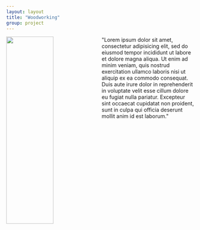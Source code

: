 ```yaml
---
layout: layout
title: "Woodworking"
group: project
---
```


<img align="left" style="height:auto; width:50%; max-width:1000px; max-height:1000px;" src="{{site.images}}{{page.title}}-1.png">"Lorem ipsum dolor sit amet, consectetur adipisicing elit, sed do eiusmod tempor incididunt ut labore et dolore magna aliqua. Ut enim ad minim veniam, quis nostrud exercitation ullamco laboris nisi ut aliquip ex ea commodo consequat. Duis aute irure dolor in reprehenderit in voluptate velit esse cillum dolore eu fugiat nulla pariatur. Excepteur sint occaecat cupidatat non proident, sunt in culpa qui officia deserunt mollit anim id est laborum."


